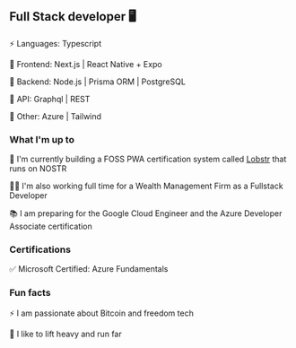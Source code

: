## Full Stack developer 🖥️ 

⚡️ Languages: Typescript

🚀 Frontend: Next.js | React Native + Expo

🎢 Backend: Node.js | Prisma ORM | PostgreSQL

🚕 API: Graphql | REST

🚧 Other: Azure | Tailwind

### What I'm up to

🦞 I'm currently building a FOSS PWA certification system called [Lobstr](https://github.com/Project-LOBSTR/foundation-app) that runs on NOSTR 

👨‍💻 I'm also working full time for a Wealth Management Firm as a Fullstack Developer

📚 I am preparing for the Google Cloud Engineer and the Azure Developer Associate certification
### Certifications

✅ Microsoft Certified: Azure Fundamentals

### Fun facts

⚡️ I am passionate about Bitcoin and freedom tech

🏃 I like to lift heavy and run far
